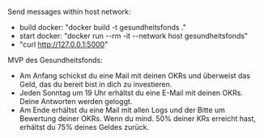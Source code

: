 Send messages within host network:
- build docker: "docker build -t gesundheitsfonds ."
- start docker: "docker run --rm -it --network host gesundheitsfonds"
- "curl http://127.0.0.1:5000"

MVP des Gesundheitsfonds:
- Am Anfang schickst du eine Mail mit deinen OKRs und überweist das Geld, das du bereit bist in dich zu investieren. 
- Jeden Sonntag um 19 Uhr erhältst du eine E-Mail mit deinen OKRs. Deine Antworten werden geloggt.
- Am Ende erhältst du eine Mail mit allen Logs und der Bitte um Bewertung deiner OKRs. Wenn du mind. 50% deiner KRs erreicht hast, erhältst du 75% deines Geldes zurück.
